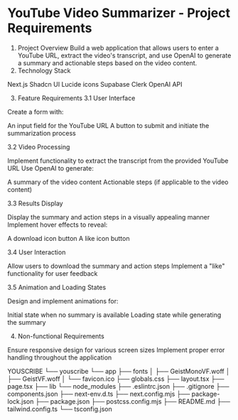 # YouTube Video Summarizer - Project Requirements

1. Project Overview
Build a web application that allows users to enter a YouTube URL, extract the video's transcript, and use OpenAI to generate a summary and actionable steps based on the video content.
2. Technology Stack

Next.js
Shadcn UI
Lucide icons
Supabase
Clerk
OpenAI API

3. Feature Requirements
3.1 User Interface

Create a form with:

An input field for the YouTube URL
A button to submit and initiate the summarization process



3.2 Video Processing

Implement functionality to extract the transcript from the provided YouTube URL
Use OpenAI to generate:

A summary of the video content
Actionable steps (if applicable to the video content)

3.3 Results Display

Display the summary and action steps in a visually appealing manner
Implement hover effects to reveal:

A download icon button
A like icon button

3.4 User Interaction

Allow users to download the summary and action steps
Implement a "like" functionality for user feedback

3.5 Animation and Loading States

Design and implement animations for:

Initial state when no summary is available
Loading state while generating the summary

4. Non-functional Requirements

Ensure responsive design for various screen sizes
Implement proper error handling throughout the application


YOUSCRIBE
└── youscribe
    └── app
        ├── fonts
        │   ├── GeistMonoVF.woff
        │   ├── GeistVF.woff
        │   └── favicon.ico
        ├── globals.css
        ├── layout.tsx
        ├── page.tsx
        ├── lib
        └── node_modules
    ├── .eslintrc.json
    ├── .gitignore
    ├── components.json
    ├── next-env.d.ts
    ├── next.config.mjs
    ├── package-lock.json
    ├── package.json
    ├── postcss.config.mjs
    ├── README.md
    ├── tailwind.config.ts
    └── tsconfig.json